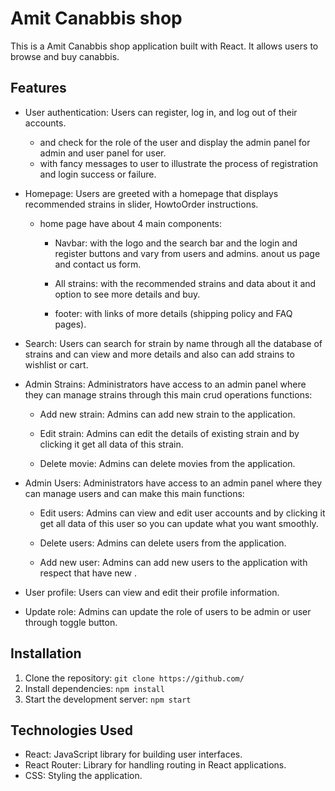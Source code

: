 # Amit Canabbis shop

This is a Amit Canabbis shop application built with React. It allows users to browse and buy canabbis.

## Features

- User authentication: Users can register, log in, and log out of their accounts.
  - and check for the role of the user and display the admin panel for admin and user panel for user.
  - with fancy messages to user to illustrate the process of registration and login success or failure.
- Homepage: Users are greeted with a homepage that displays recommended strains in slider, HowtoOrder instructions.

  - home page have about 4 main components:

    - Navbar: with the logo and the search bar and the login and register buttons and vary from users and admins.
      anout us page and contact us form.

    - All strains: with the recommended strains and data about it and option to see more details and buy.

    - footer: with links of more details (shipping policy and FAQ pages).

- Search: Users can search for strain by name through all the database of strains and can view and more details and also can add strains to wishlist or cart.

- Admin Strains: Administrators have access to an admin panel where they can manage strains through this main crud operations functions:

  - Add new strain: Admins can add new strain to the application.
  - Edit strain: Admins can edit the details of existing strain and by clicking it get all data of this strain.

  - Delete movie: Admins can delete movies from the application.

- Admin Users: Administrators have access to an admin panel where they can manage users and can make this main functions:

  - Edit users: Admins can view and edit user accounts and by clicking it get all data of this user so you can update what you want smoothly.

  - Delete users: Admins can delete users from the application.

  - Add new user: Admins can add new users to the application with respect that have new .

- User profile: Users can view and edit their profile information.

- Update role: Admins can update the role of users to be admin or user through toggle button.

## Installation

1. Clone the repository: `git clone https://github.com/`
2. Install dependencies: `npm install`
3. Start the development server: `npm start`

## Technologies Used

- React: JavaScript library for building user interfaces.
- React Router: Library for handling routing in React applications.
- CSS: Styling the application.
